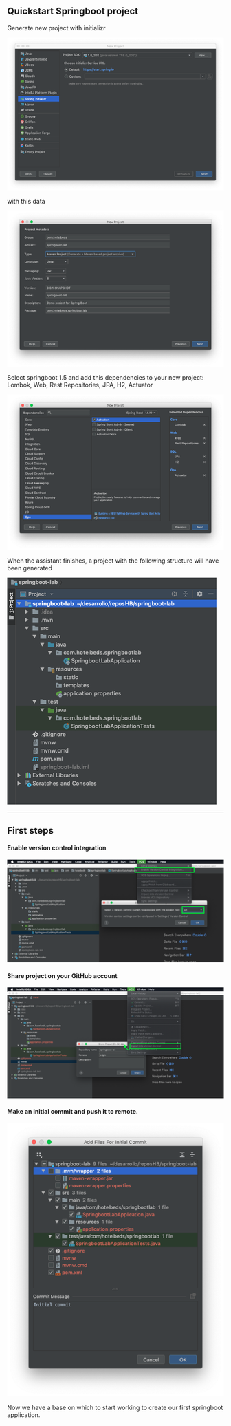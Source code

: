 ## Quickstart Springboot project

Generate new project with initializr
 
![Initializr screen](screenshots/create_project/1-spring-initializr.png?raw=true)
 
with this data

![New project data screen](screenshots/create_project/2-new-project-data.png?raw=true)

Select springboot 1.5 and add this dependencies to your new project: Lombok, Web, Rest Repositories, JPA, H2, Actuator

![New project data screen](screenshots/create_project/3-new-project-dependencies.png?raw=true)

When the assistant finishes, a project with the following structure will have been generated

![New project structure screen](screenshots/create_project/4-project-created-structure.png?raw=true)



-----

## First steps

#### Enable version control integration

![Enable version control integration screen](screenshots/01_project_steps/project-enable-version-control-integration.png?raw=true)


#### Share project on your GitHub account

![Share on GitHub screen](screenshots/01_project_steps/project-share-on-github.png?raw=true)


#### Make an initial commit and push it to remote.

![Initial commit screen](screenshots/01_project_steps/project-initial-commit.png?raw=true)


Now we have a base on which to start working to create our first springboot application.
